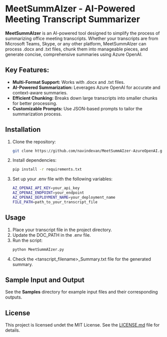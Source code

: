 # MeetSummAIzer - AI-Powered Meeting Transcript Summarizer
**MeetSummAIzer** is an AI-powered tool designed to simplify the process of summarizing office meeting transcripts. Whether your transcripts are from Microsoft Teams, Skype, or any other platform, MeetSummAIzer can process .docx and .txt files, chunk them into manageable pieces, and generate concise, comprehensive summaries using Azure OpenAI.

## Key Features:
- **Multi-Format Support:** Works with .docx and .txt files.
- **AI-Powered Summarization:** Leverages Azure OpenAI for accurate and context-aware summaries.
- **Efficient Chunking:** Breaks down large transcripts into smaller chunks for better processing.
- **Customizable Prompts:** Use JSON-based prompts to tailor the summarization process.

## Installation
1. Clone the repository:
   ```bash
   git clone https://github.com/navindevan/MeetSummAIzer-AzureOpenAI.git

2. Install dependencies:
   ```bash
   pip install -r requirements.txt
   
3. Set up your .env file with the following variables:
   ```bash
   AZ_OPENAI_API_KEY=your_api_key
   AZ_OPENAI_ENDPOINT=your_endpoint
   AZ_OPENAI_DEPLOYMENT_NAME=your_deployment_name
   FILE_PATH=path_to_your_transcript_file
   
## Usage

1. Place your transcript file in the project directory.
2. Update the DOC_PATH in the .env file.
3. Run the script:
   ```bash
   python MeetSummAIzer.py
4. Check the <tanscript_filename>_Summary.txt file for the generated summary.

## Sample Input and Output
See the **Samples** directory for example input files and their corresponding outputs.

## License

This project is licensed undet the MIT License. See the [LICENSE.md](LICENSE) file for details.

